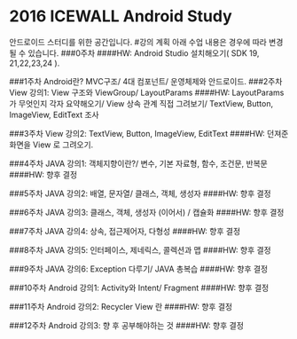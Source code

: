 # 2016 ICEWALL Android Study
안드로이드 스터디를 위한 공간입니다.
#강의 계획
	아래 수업 내용은 경우에 따라 변경될 수 있습니다.
###0주차
	####HW: Android Studio 설치해오기( SDK 19, 21,22,23,24 ).

###1주차
Android란? MVC구조/ 4대 컴포넌트/ 운영체제와 안드로이드.
###2주차
View 강의1: View 구조와 ViewGroup/ LayoutParams
####HW: LayoutParams 가 무엇인지 각자 요약해오기/ View 상속 관계 직접 그려보기/ TextView, Button, ImageView, EditText 조사

###3주차
View 강의2: TextView, Button, ImageView, EditText
####HW: 던져준 화면을 View 로 그려오기.

###4주차
JAVA 강의1: 객체지향이란?/ 변수, 기본 자료형, 함수, 조건문, 반복문
####HW: 향후 결정

###5주차
JAVA 강의2: 배열, 문자열/ 클래스, 객체, 생성자
####HW: 향후 결정

###6주차
JAVA 강의3: 클래스, 객체, 생성자 (이어서) / 캡슐화
####HW: 향후 결정

###7주차
JAVA 강의4: 상속, 접근제어자, 다형성
####HW: 향후 결정

###8주차
JAVA 강의5: 인터페이스, 제네릭스, 콜렉션과 맵
####HW: 향후 결정

###9주차
JAVA 강의6: Exception 다루기/ JAVA 총복습
####HW: 향후 결정

###10주차
Android 강의1: Activity와 Intent/ Fragment
####HW: 향후 결정

###11주차
Android 강의2: Recycler View 란
####HW: 향후 결정

###12주차
Android 강의3: 향 후 공부해야하는 것
####HW: 향후 결정
